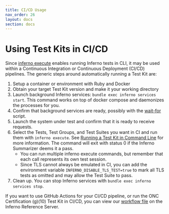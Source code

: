 ```yaml
---
title: CI/CD Usage
nav_order: 26
layout: docs
section: docs
---
```


# Using Test Kits in CI/CD

Since [inferno
execute](/docs/getting-started/inferno-cli.html#running-a-test-kit-in-command-line)
enables running Inferno tests in CLI, it may be used within a Continuous
Integration or Continuous Deployment (CI/CD) pipelines. The generic steps around
automatically running a Test Kit are:

 1. Setup a container or environment with Ruby and Docker
 2. Obtain your target Test Kit version and make it your working directory
 3. Launch background Inferno services: `bundle exec inferno services start`. This
command works on top of docker compose and daemonizes the processes for you.
 4. Confirm that background services are ready, possibly with the [wait-for](https://github.com/eficode/wait-for) script.
 5. Launch the system under test and confirm that it is ready to receive requests.
 6. Select the Tests, Test Groups, and Test Suites you want in CI and run them
with `inferno execute`. See
[Running a Test Kit in Command Line](/docs/getting-started/inferno-cli.html#running-a-test-kit-in-command-line)
for more information. The command will exit with status 0 if the Inferno Summarizer deems
it a pass.
    + You can run multiple inferno execute commands, but remember that each call represents
its own test session.
    + Since TLS cannot always be emulated in CI, you can add the environment variable
`INFERNO_DISABLE_TLS_TEST=true` to mark all TLS tests as omitted and may allow the
Test Suite to pass.
 7. Clean up. You can stop Inferno services with `bundle exec inferno services stop`.

If you want to use GitHub Actions for your CI/CD pipeline, or run the
ONC Certification (g)(10) Test Kit in CI/CD, you can view our [workflow file](https://github.com/inferno-framework/inferno-reference-server/blob/5e0d06ad5414efa93499fd3de093e29cf5e6d9d1/.github/workflows/inferno_ci.yml)
on the Inferno Reference Server.
